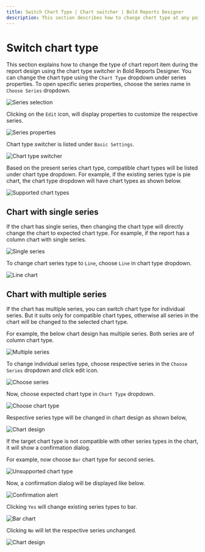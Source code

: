 ```yaml
---
title: Switch Chart Type | Chart switcher | Bold Reports Designer
description: This section describes how to change chart type at any point in report design using Bold Reports Designer.
---
```


# Switch chart type

This section explains how to change the type of chart report item during the report design using the chart type switcher in Bold Reports Designer. You can change the chart type using the `Chart Type` dropdown under series properties. To open specific series properties, choose the series name in `Choose Series` dropdown.

![Series selection](/static/assets/on-premise/images/report-designer/report-items/chart/switch-chart-type/chose-series.png)

Clicking on the `Edit` icon, will display properties to customize the respective series.

![Series properties](/static/assets/on-premise/images/report-designer/report-items/chart/switch-chart-type/series-properties.png)

Chart type switcher is listed under `Basic Settings`.

![Chart type switcher](/static/assets/on-premise/images/report-designer/report-items/chart/switch-chart-type/chart-type.png)

Based on the present series chart type, compatible chart types will be listed under chart type dropdown. For example, if the existing series type is pie chart, the chart type dropdown will have chart types as shown below.

![Supported chart types](/static/assets/on-premise/images/report-designer/report-items/chart/switch-chart-type/supported-types.png)

## Chart with single series

If the chart has single series, then changing the chart type will directly change the chart to expected chart type. For example, if the report has a column chart with single series.

![Single series](/static/assets/on-premise/images/report-designer/report-items/chart/switch-chart-type/single-series.png)

To change chart series type to `Line`, choose `Line` in chart type dropdown.

![Line chart](/static/assets/on-premise/images/report-designer/report-items/chart/switch-chart-type/line-chart.png)

## Chart with multiple series

If the chart has multiple series, you can switch chart type for individual series. But it suits only for compatible chart types, otherwise all series in the chart will be changed to the selected chart type.

For example, the below chart design has multiple series. Both series are of column chart type.

![Multiple series](/static/assets/on-premise/images/report-designer/report-items/chart/switch-chart-type/multiple-series.png)

To change individual series type, choose respective series in the `Choose Series` dropdown and click edit icon.

![Choose series](/static/assets/on-premise/images/report-designer/report-items/chart/switch-chart-type/choose-multi-series.png)

Now, choose expected chart type in `Chart Type` dropdown.

![Choose chart type](/static/assets/on-premise/images/report-designer/report-items/chart/switch-chart-type/choose-chart-type.png)

Respective series type will be changed in chart design as shown below,

![Chart design](/static/assets/on-premise/images/report-designer/report-items/chart/switch-chart-type/individual-series.png)

If the target chart type is not compatible with other series types in the chart, it will show a confirmation dialog.

For example, now choose `Bar` chart type for second series.

![Unsupported chart type](/static/assets/on-premise/images/report-designer/report-items/chart/switch-chart-type/unsupported-type.png)

Now, a confirmation dialog will be displayed like below.

![Confirmation alert](/static/assets/on-premise/images/report-designer/report-items/chart/switch-chart-type/confirmation.png)

Clicking `Yes` will change existing series types to bar.

![Bar chart](/static/assets/on-premise/images/report-designer/report-items/chart/switch-chart-type/bar-chrt.png)

Clicking `No` will let the respective series unchanged.

![Chart design](/static/assets/on-premise/images/report-designer/report-items/chart/switch-chart-type/individual-series.png)